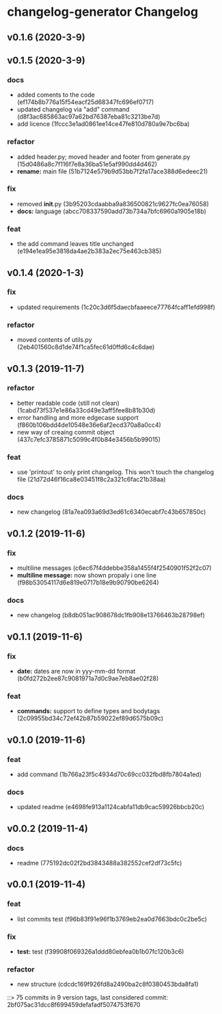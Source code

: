# changelog-generator Changelog


## v0.1.6 (2020-3-9)


## v0.1.5 (2020-3-9)

### docs
* added coments to the code (ef174b8b776a15f54eacf25d68347fc696ef0717)
* updated changelog via "add" command (d8f3ac685863ac97a62bd76387eba81c3213be7d)
* add licence (1fccc3e1ad0861ee14ce47fe810d780a9e7bc6ba)

### refactor
* added header.py; moved header and footer from generate.py (15d0486a8c7f116f7e8a36ba51e5af990dd4d462)
* **rename:** main file (51b7124e579b9d53bb7f2fa17ace388d6edeec21)

### fix
* removed __init__.py (3b95203cdaabba9a836500821c9627fc0ea76058)
* **docs:** language (abcc708337590add73b734a7bfc6960a1905e18b)

### feat
* the add command leaves title unchanged (e194e1ea95e3818da4ae2b383a2ec75e463cb385)


## v0.1.4 (2020-1-3)

### fix
* updated requirements (1c20c3d6f5daecbfaaeece77764fcaff1efd998f)

### refactor
* moved contents of utils.py (2eb401560c8d1de74f1ca5fec61d0ffd6c4c6dae)


## v0.1.3 (2019-11-7)

### refactor
* better readable code (still not clean) (1cabd73f537e1e86a33cd49e3aff5fee8b81b30d)
* error handling and more edgecase support (f860b106bdd4de10548e36e6af2ecd370a8a0cc4)
* new way of creaing commit object (437c7efc3785871c5099c4f0b84e3456b5b99015)

### feat
* use 'printout' to only print changelog. This won't touch the changelog file (21d72d46f16ca8e03451f8c2a321c6fac21b38aa)

### docs
* new changelog (81a7ea093a69d3ed61c6340ecabf7c43b657850c)


## v0.1.2 (2019-11-6)

### fix
* multiline messages (c6ec67f4ddebbe358a1455f4f2540901f52f2c07)
* **multiline message:** now shown propaly i one line (f98b53054117d6e819e0717b18e9b90790be6264)

### docs
* new changelog (b8db051ac908678dc1fb908e13766463b28798ef)


## v0.1.1 (2019-11-6)

### fix
* **date:** dates are now in yyy-mm-dd format (b0fd272b2ee87c9081971a7d0c9ae7eb8ae02f28)

### feat
* **commands:** support to define types and bodytags (2c09955bd34c72ef42b87b59022ef89d6575b09c)


## v0.1.0 (2019-11-6)

### feat
* add command (1b766a23f5c4934d70c69cc032fbd8fb7804a1ed)

### docs
* updated readme (e4698fe913a1124cabfa11db9cac59926bbcb20c)


## v0.0.2 (2019-11-4)

### docs
* readme (775192dc02f2bd3843488a382552cef2df73c5fc)


## v0.0.1 (2019-11-4)

### feat
* list commits test (f96b83f91e96f1b3769eb2ea0d7663bdc0c2be5c)

### fix
* **test:** test (f39908f069326a1ddd80ebfea0b1b07fc120b3c6)

### refactor
* new structure (cdcdc169f926fd8a2490ba2c8f0380453bda8fa1)


::> 75 commits in 9 version tags, last considered commit: 2bf075ac31dcc8f699459defafadf5074753f670
